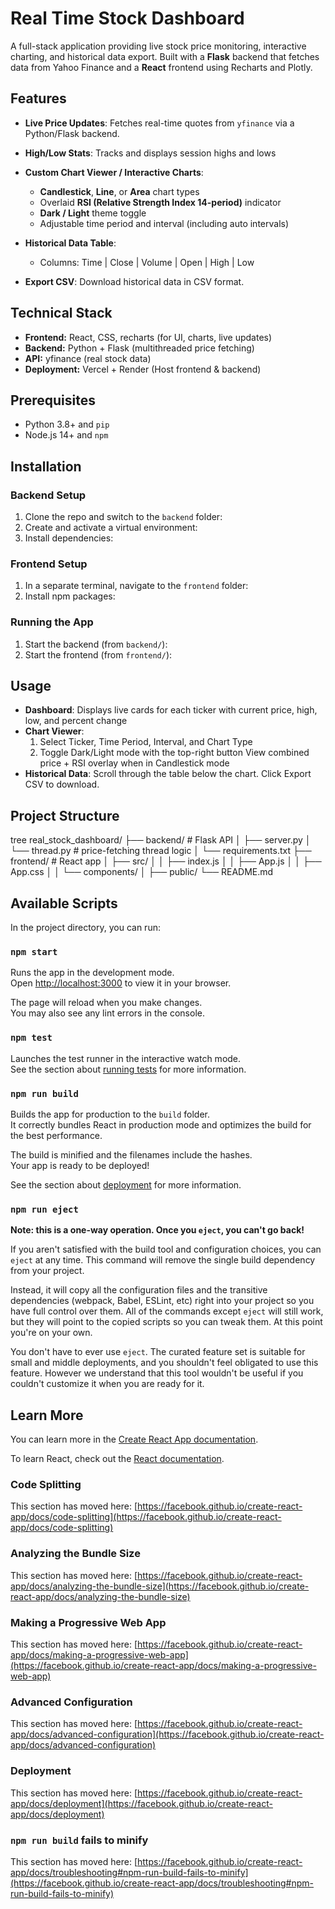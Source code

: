 # Real Time Stock Dashboard

A full-stack application providing live stock price monitoring, interactive charting, and historical data export. Built with a **Flask** backend that fetches data from Yahoo Finance and a **React** frontend using Recharts and Plotly.


## Features

- **Live Price Updates**: Fetches real-time quotes from `yfinance` via a Python/Flask backend.

- **High/Low Stats**: Tracks and displays session highs and lows

- **Custom Chart Viewer / Interactive Charts**:
  - **Candlestick**, **Line**, or **Area** chart types  
  - Overlaid **RSI (Relative Strength Index 14-period)**  indicator  
  - **Dark / Light** theme toggle
  - Adjustable time period and interval (including auto intervals)

- **Historical Data Table**:
  - Columns: Time | Close | Volume | Open | High | Low  

- **Export CSV**: Download historical data in CSV format.


## Technical Stack

- **Frontend:** React, CSS, recharts (for UI, charts, live updates)
- **Backend:** Python + Flask (multithreaded price fetching)
- **API:** yfinance (real stock data)
- **Deployment:** Vercel + Render (Host frontend & backend)


## Prerequisites

- Python 3.8+ and `pip`
- Node.js 14+ and `npm` 


## Installation

### Backend Setup
1. Clone the repo and switch to the `backend` folder:
2. Create and activate a virtual environment:
3. Install dependencies:

### Frontend Setup
1. In a separate terminal, navigate to the `frontend` folder:
2. Install npm packages:

### Running the App
1. Start the backend (from `backend/`):
2. Start the frontend (from `frontend/`):


## Usage
- **Dashboard**: Displays live cards for each ticker with current price, high, low, and percent change
- **Chart Viewer**: 
    1. Select Ticker, Time Period, Interval, and Chart Type
    2. Toggle Dark/Light mode with the top-right button
    View combined price + RSI overlay when in Candlestick mode
- **Historical Data**: Scroll through the table below the chart. Click Export CSV to download.


## Project Structure
tree
real_stock_dashboard/
├── backend/              # Flask API
│   ├── server.py
│   └── thread.py        # price-fetching thread logic
│   └── requirements.txt
├── frontend/             # React app
│   ├── src/
│   │   ├── index.js
│   │   ├── App.js
│   │   ├── App.css
│   │   └── components/
│   ├── public/
└── README.md









## Available Scripts

In the project directory, you can run:

### `npm start`

Runs the app in the development mode.\
Open [http://localhost:3000](http://localhost:3000) to view it in your browser.

The page will reload when you make changes.\
You may also see any lint errors in the console.

### `npm test`

Launches the test runner in the interactive watch mode.\
See the section about [running tests](https://facebook.github.io/create-react-app/docs/running-tests) for more information.

### `npm run build`

Builds the app for production to the `build` folder.\
It correctly bundles React in production mode and optimizes the build for the best performance.

The build is minified and the filenames include the hashes.\
Your app is ready to be deployed!

See the section about [deployment](https://facebook.github.io/create-react-app/docs/deployment) for more information.

### `npm run eject`

**Note: this is a one-way operation. Once you `eject`, you can't go back!**

If you aren't satisfied with the build tool and configuration choices, you can `eject` at any time. This command will remove the single build dependency from your project.

Instead, it will copy all the configuration files and the transitive dependencies (webpack, Babel, ESLint, etc) right into your project so you have full control over them. All of the commands except `eject` will still work, but they will point to the copied scripts so you can tweak them. At this point you're on your own.

You don't have to ever use `eject`. The curated feature set is suitable for small and middle deployments, and you shouldn't feel obligated to use this feature. However we understand that this tool wouldn't be useful if you couldn't customize it when you are ready for it.

## Learn More

You can learn more in the [Create React App documentation](https://facebook.github.io/create-react-app/docs/getting-started).

To learn React, check out the [React documentation](https://reactjs.org/).

### Code Splitting

This section has moved here: [https://facebook.github.io/create-react-app/docs/code-splitting](https://facebook.github.io/create-react-app/docs/code-splitting)

### Analyzing the Bundle Size

This section has moved here: [https://facebook.github.io/create-react-app/docs/analyzing-the-bundle-size](https://facebook.github.io/create-react-app/docs/analyzing-the-bundle-size)

### Making a Progressive Web App

This section has moved here: [https://facebook.github.io/create-react-app/docs/making-a-progressive-web-app](https://facebook.github.io/create-react-app/docs/making-a-progressive-web-app)

### Advanced Configuration

This section has moved here: [https://facebook.github.io/create-react-app/docs/advanced-configuration](https://facebook.github.io/create-react-app/docs/advanced-configuration)

### Deployment

This section has moved here: [https://facebook.github.io/create-react-app/docs/deployment](https://facebook.github.io/create-react-app/docs/deployment)

### `npm run build` fails to minify

This section has moved here: [https://facebook.github.io/create-react-app/docs/troubleshooting#npm-run-build-fails-to-minify](https://facebook.github.io/create-react-app/docs/troubleshooting#npm-run-build-fails-to-minify)
